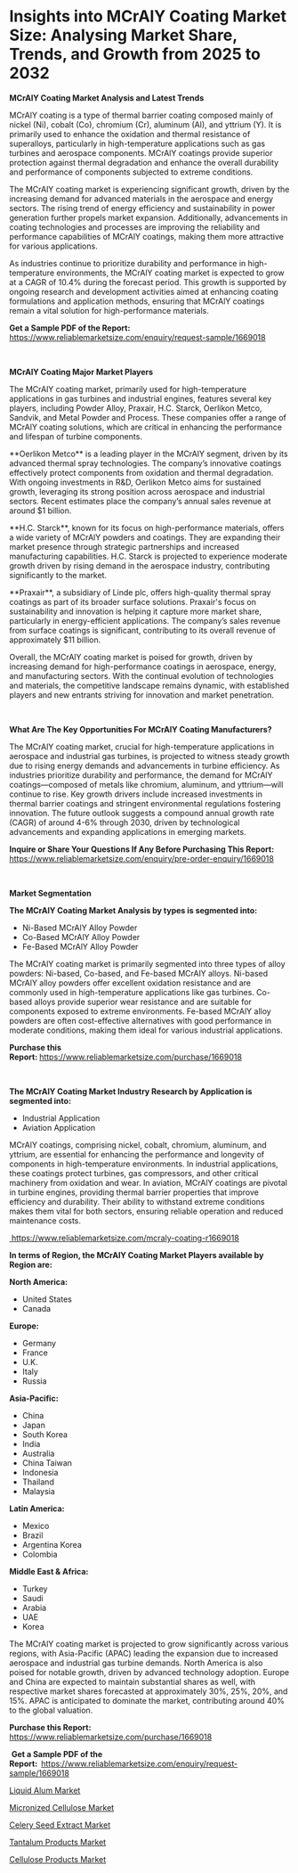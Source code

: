 <p><h1>Insights into MCrAlY Coating Market Size: Analysing Market Share, Trends, and Growth from 2025 to 2032</h1></p><p><strong>MCrAlY Coating Market Analysis and Latest Trends</strong></p>
<p><p>MCrAlY coating is a type of thermal barrier coating composed mainly of nickel (Ni), cobalt (Co), chromium (Cr), aluminum (Al), and yttrium (Y). It is primarily used to enhance the oxidation and thermal resistance of superalloys, particularly in high-temperature applications such as gas turbines and aerospace components. MCrAlY coatings provide superior protection against thermal degradation and enhance the overall durability and performance of components subjected to extreme conditions.</p><p>The MCrAlY coating market is experiencing significant growth, driven by the increasing demand for advanced materials in the aerospace and energy sectors. The rising trend of energy efficiency and sustainability in power generation further propels market expansion. Additionally, advancements in coating technologies and processes are improving the reliability and performance capabilities of MCrAlY coatings, making them more attractive for various applications.</p><p>As industries continue to prioritize durability and performance in high-temperature environments, the MCrAlY coating market is expected to grow at a CAGR of 10.4% during the forecast period. This growth is supported by ongoing research and development activities aimed at enhancing coating formulations and application methods, ensuring that MCrAlY coatings remain a vital solution for high-performance materials.</p></p>
<p><strong>Get a Sample PDF of the Report:&nbsp;</strong> <a href="https://www.reliablemarketsize.com/enquiry/request-sample/1669018?utm_campaign=1167&utm_medium=2&utm_source=Github&utm_content=ia&utm_term=31032025&utm_id=mcraly-coating">https://www.reliablemarketsize.com/enquiry/request-sample/1669018</a></p>
<p>&nbsp;</p>
<p><strong>MCrAlY Coating Major Market Players</strong></p>
<p><p>The MCrAlY coating market, primarily used for high-temperature applications in gas turbines and industrial engines, features several key players, including Powder Alloy, Praxair, H.C. Starck, Oerlikon Metco, Sandvik, and Metal Powder and Process. These companies offer a range of MCrAlY coating solutions, which are critical in enhancing the performance and lifespan of turbine components.</p><p>**Oerlikon Metco** is a leading player in the MCrAlY segment, driven by its advanced thermal spray technologies. The company’s innovative coatings effectively protect components from oxidation and thermal degradation. With ongoing investments in R&D, Oerlikon Metco aims for sustained growth, leveraging its strong position across aerospace and industrial sectors. Recent estimates place the company’s annual sales revenue at around $1 billion.</p><p>**H.C. Starck**, known for its focus on high-performance materials, offers a wide variety of MCrAlY powders and coatings. They are expanding their market presence through strategic partnerships and increased manufacturing capabilities. H.C. Starck is projected to experience moderate growth driven by rising demand in the aerospace industry, contributing significantly to the market.</p><p>**Praxair**, a subsidiary of Linde plc, offers high-quality thermal spray coatings as part of its broader surface solutions. Praxair's focus on sustainability and innovation is helping it capture more market share, particularly in energy-efficient applications. The company’s sales revenue from surface coatings is significant, contributing to its overall revenue of approximately $11 billion.</p><p>Overall, the MCrAlY coating market is poised for growth, driven by increasing demand for high-performance coatings in aerospace, energy, and manufacturing sectors. With the continual evolution of technologies and materials, the competitive landscape remains dynamic, with established players and new entrants striving for innovation and market penetration.</p></p>
<p>&nbsp;</p>
<p><strong>What Are The Key Opportunities For MCrAlY Coating Manufacturers?</strong></p>
<p><p>The MCrAlY coating market, crucial for high-temperature applications in aerospace and industrial gas turbines, is projected to witness steady growth due to rising energy demands and advancements in turbine efficiency. As industries prioritize durability and performance, the demand for MCrAlY coatings—composed of metals like chromium, aluminum, and yttrium—will continue to rise. Key growth drivers include increased investments in thermal barrier coatings and stringent environmental regulations fostering innovation. The future outlook suggests a compound annual growth rate (CAGR) of around 4-6% through 2030, driven by technological advancements and expanding applications in emerging markets.</p></p>
<p><strong>Inquire or Share Your Questions If Any Before Purchasing This Report:</strong> <a href="https://www.reliablemarketsize.com/enquiry/pre-order-enquiry/1669018?utm_campaign=1167&utm_medium=2&utm_source=Github&utm_content=ia&utm_term=31032025&utm_id=mcraly-coating">https://www.reliablemarketsize.com/enquiry/pre-order-enquiry/1669018</a></p>
<p>&nbsp;</p>
<p><strong>Market Segmentation</strong></p>
<p><strong>The MCrAlY Coating Market Analysis by types is segmented into:</strong></p>
<p><ul><li>Ni-Based MCrAlY Alloy Powder</li><li>Co-Based MCrAlY Alloy Powder</li><li>Fe-Based MCrAlY Alloy Powder</li></ul></p>
<p><p>The MCrAlY coating market is primarily segmented into three types of alloy powders: Ni-based, Co-based, and Fe-based MCrAlY alloys. Ni-based MCrAlY alloy powders offer excellent oxidation resistance and are commonly used in high-temperature applications like gas turbines. Co-based alloys provide superior wear resistance and are suitable for components exposed to extreme environments. Fe-based MCrAlY alloy powders are often cost-effective alternatives with good performance in moderate conditions, making them ideal for various industrial applications.</p></p>
<p><strong>Purchase this Report:&nbsp;</strong><a href="https://www.reliablemarketsize.com/purchase/1669018?utm_campaign=1167&utm_medium=2&utm_source=Github&utm_content=ia&utm_term=31032025&utm_id=mcraly-coating">https://www.reliablemarketsize.com/purchase/1669018</a></p>
<p>&nbsp;</p>
<p><strong>The MCrAlY Coating Market Industry Research by Application is segmented into:</strong></p>
<p><ul><li>Industrial Application</li><li>Aviation Application</li></ul></p>
<p><p>MCrAlY coatings, comprising nickel, cobalt, chromium, aluminum, and yttrium, are essential for enhancing the performance and longevity of components in high-temperature environments. In industrial applications, these coatings protect turbines, gas compressors, and other critical machinery from oxidation and wear. In aviation, MCrAlY coatings are pivotal in turbine engines, providing thermal barrier properties that improve efficiency and durability. Their ability to withstand extreme conditions makes them vital for both sectors, ensuring reliable operation and reduced maintenance costs.</p></p>
<p><a href="https://www.reliablemarketsize.com/mcraly-coating-r1669018?utm_campaign=1167&utm_medium=2&utm_source=Github&utm_content=ia&utm_term=31032025&utm_id=mcraly-coating">&nbsp;https://www.reliablemarketsize.com/mcraly-coating-r1669018</a></p>
<p><strong>In terms of Region, the MCrAlY Coating Market Players available by Region are:</strong></p>
<p>
    <p> <strong> North America: </strong>
        <ul>
            <li>United States</li>
            <li>Canada</li>
        </ul>
        </p> 
    <p> <strong> Europe: </strong>
        <ul>
            <li>Germany</li>
            <li>France</li>
            <li>U.K.</li>
            <li>Italy</li>
            <li>Russia</li>
        </ul>
        </p> 
    <p> <strong> Asia-Pacific: </strong>
        <ul>
            <li>China</li>
            <li>Japan</li>
            <li>South Korea</li>
            <li>India</li>
            <li>Australia</li>
            <li>China Taiwan</li>
            <li>Indonesia</li>
            <li>Thailand</li>
            <li>Malaysia</li>
        </ul>
        </p> 
    <p> <strong> Latin America: </strong>
        <ul>
            <li>Mexico</li>
            <li>Brazil</li>
            <li>Argentina Korea</li>
            <li>Colombia</li>
        </ul>
        </p> 
    <p> <strong> Middle East & Africa: </strong>
        <ul>
            <li>Turkey</li>
            <li>Saudi</li>
            <li>Arabia</li>
            <li>UAE</li>
            <li>Korea</li>
        </ul>
    </p>
    </p>
<p><p>The MCrAlY coating market is projected to grow significantly across various regions, with Asia-Pacific (APAC) leading the expansion due to increased aerospace and industrial gas turbine demands. North America is also poised for notable growth, driven by advanced technology adoption. Europe and China are expected to maintain substantial shares as well, with respective market shares forecasted at approximately 30%, 25%, 20%, and 15%. APAC is anticipated to dominate the market, contributing around 40% to the global valuation.</p></p>
<p><strong>Purchase this Report: </strong><a href="https://www.reliablemarketsize.com/purchase/1669018?utm_campaign=1167&utm_medium=2&utm_source=Github&utm_content=ia&utm_term=31032025&utm_id=mcraly-coating">https://www.reliablemarketsize.com/purchase/1669018</a></p>
<p>&nbsp;<strong>Get a Sample PDF of the Report:&nbsp;&nbsp;</strong><a href="https://www.reliablemarketsize.com/enquiry/request-sample/1669018?utm_campaign=1167&utm_medium=2&utm_source=Github&utm_content=ia&utm_term=31032025&utm_id=mcraly-coating">https://www.reliablemarketsize.com/enquiry/request-sample/1669018</a></p>
<p><strong></strong></p>
<p><p><a href="https://github.com/elvutedipela/Market-Research-Report-List-1/blob/main/liquid-alum-market.md?utm_campaign=1167&utm_medium=2&utm_source=Github&utm_content=ia&utm_term=31032025&utm_id=mcraly-coating">Liquid Alum Market</a></p><p><a href="https://github.com/hedbomkrahe/Market-Research-Report-List-1/blob/main/micronized-cellulose-market.md?utm_campaign=1167&utm_medium=2&utm_source=Github&utm_content=ia&utm_term=31032025&utm_id=mcraly-coating">Micronized Cellulose Market</a></p><p><a href="https://github.com/rosalinebhakta48/Market-Research-Report-List-1/blob/main/celery-seed-extract-market.md?utm_campaign=1167&utm_medium=2&utm_source=Github&utm_content=ia&utm_term=31032025&utm_id=mcraly-coating">Celery Seed Extract Market</a></p><p><a href="https://github.com/nkbaroga/Market-Research-Report-List-1/blob/main/tantalum-products-market.md?utm_campaign=1167&utm_medium=2&utm_source=Github&utm_content=ia&utm_term=31032025&utm_id=mcraly-coating">Tantalum Products Market</a></p><p><a href="https://github.com/lateshab69/Market-Research-Report-List-1/blob/main/cellulose-products-market.md?utm_campaign=1167&utm_medium=2&utm_source=Github&utm_content=ia&utm_term=31032025&utm_id=mcraly-coating">Cellulose Products Market</a></p></p>